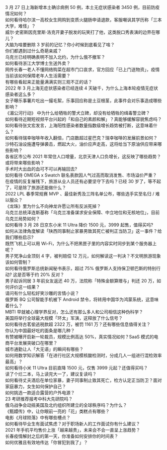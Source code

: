 3 月 27 日上海新增本土确诊病例 50 例，本土无症状感染者 3450 例，目前防疫情况如何？  
如何看待哈尔滨一高校女生网购到变质火腿肠申请退款，客服嘲讽其学历称「三本大学，难怪」？  
威尔·史密斯因克里斯·洛克开妻子脱发的玩笑打了他，这类脱口秀表演的边界在哪儿？  
大脑为啥要删除 3 岁前的记忆？你小时候到底看见了啥？  
你们都遇到过什么奇葩亲戚？  
乌克兰已经明确表明不加入北约，为什么俄不撤军？  
如何看待浙江大学博士生送外卖？  
网传长春一老人不懂网络购菜在超市门口哀求，官方回应「已上门送物资」，疫情当前该如何保障老年人生活需要？  
有哪些看起来正能量满满实则三观不正的话？  
2022 年 3 月上海无症状感染者已经连续 4 天破千，为什么上海本轮疫情无症状感染者这么多？  
女子曝乐事薯片吃出一撮毛絮，乐事回应称是土豆根茎，此事件会对乐事造成哪些影响？  
《湄公河行动》 中为什么给牺牲的警犬立碑，却没有给牺牲的缉毒警立碑？  
如何看待近期短视频平台兴起的「和自己的素颜和解」？真能够缓解容貌焦虑吗？  
如何看待张文宏发言，上海阳性感染者数量指数级增长趋势被打断，这意味着什么？  
如何看待瑞幸咖啡年收入翻倍，门店数超过星巴克？瑞幸咖啡的发展前景如何？  
沙特石油设施遭导弹袭击，燃起大火，油价应声走高，这将给当下原油供应带来哪些影响？  
各省区市公布 2021 年常住人口增量，北京天津人口负增长，这反映了哪些趋势？或将带来哪些影响？  
手术时大出血的血可不可以再输回去?  
如何看待 OMEGA x Swatch 联名表款因人气过高而取消发售、市场溢价严重？  
在疫情的反复摧残下，旅游从业人员还有必要坚守下去吗？已经 30 岁了，等不起了，可是除了旅游还能做什么？  
2022 LPL 春季常规赛 MVP 、最佳新秀及三阵名单公布，哪些选手实至名归 / 难以服众？  
《龙珠》里为什么不向神龙许愿让所有反派死掉？  
乌克兰总统泽连斯基称「乌克兰准备谋求安全保障、中立地位和无核地位」，目前乌克兰局势如何？  
如何看待 3 月 28 日京东小米 11 Ultra 降价 1500 元，3999 起售，值得买吗?  
如何从法律角度解读「陕西同事制止家暴男致其死亡被判正当防卫」这一事件？给我们哪些启示?  
既然飞机上可以用 Wi-Fi，为什么不把黑匣子里的内容实时同步到某个服务器上呢？  
男子梵净山金顶刻 4 字，被判赔偿 12 万元，如何解读这一判决？不文明旅游现象该如何管制？  
如何看待俄罗斯总统新闻秘书表示，超过 75% 俄罗斯人支持保卫顿巴斯的特别行动? 这是否等于约 20% 反对？  
男子起诉同居 3 年前女友返还 40 万，法院称「特殊金额算赠与」判还 20 万，如何评价这一结果？  
请问有什么轻松好笑沙雕的言情小说？  
俄罗斯 BQ 公司智能手机被下 Android 禁令，将转用中国华为鸿蒙系统，这意味着什么？  
MBTI 早就被心理学界反对，怎么还有那么多人和公司相信这种伪科学？  
美国将举行全球最大规模「环太」军演，这释放了什么信号？  
如何看待古茗偷逃税款超 2322 万，被罚 1161 万？还有哪些信息值得关注？  
你认为中国最好吃的面条是哪几种？  
有赞被曝开启新一轮裁员，规模比例高达 50%，真实情况如何？SaaS 模式的电商平台发展突破口在哪里？  
城市通勤让人「大无语」的瞬间有哪些？  
如何用数学知识解答「在进行社区大规模核酸检测时，分成几人一组进行混检效率最高」？  
如何看待小米 11 Ultra 目前直降 1500 元，仅售 3999 元起？还值得买吗？  
读了个烂二本，马上读完大一了，建议复读吗？  
如何看待丈夫酒后在单位家暴，妻子同事制止致其死亡，检方认定正当防卫？面对家庭暴力，女生如何保护自己？  
如何挑选一款适合露营的户外电源？  
23 考研推荐报考中科大先研院吗？  
俄乌战争会动摇美国及北约组织所建立的全球秩序吗？为什么？  
《甄嬛传》中，让你眼前一亮的「花」类糕点有哪些？  
电影《月球陨落》中有哪些槽点？  
如何看待毕业生有面试焦虑？对于职场新人的工作面试你有什么建议？  
2021 年手机平均售价上涨「越来越贵」，未来会不会一直呈上涨趋势？  
长春疫情解封之后的第一天，你准备如何安排你的时间表？  
如何优雅且有效地传达「你冒犯到我了」？  
